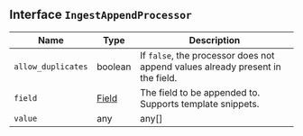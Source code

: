 ## Interface `IngestAppendProcessor`

| Name | Type | Description |
| - | - | - |
| `allow_duplicates` | boolean | If `false`, the processor does not append values already present in the field. |
| `field` | [Field](./Field.md) | The field to be appended to. Supports template snippets. |
| `value` | any | any[] | The value to be appended. Supports template snippets. |

